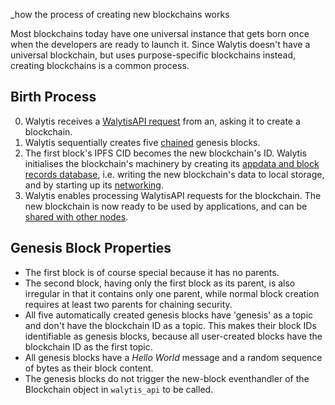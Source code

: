 _how the process of creating new blockchains works

Most blockchains today have one universal instance that gets born once when the developers are ready to launch it.
Since Walytis doesn't have a universal blockchain, but uses purpose-specific blockchains instead, creating blockchains is a common process.

## Birth Process
0. Walytis receives a [WalytisAPI request](WalytisAPI.md) from an, asking it to create a blockchain. 
1. Walytis sequentially creates five [chained](Block-Chaining.md) genesis blocks.
2.  The first block's IPFS CID becomes the new blockchain's ID. Walytis initialises the blockchain's machinery by creating its [appdata and block records database](StorageAndAppdata.md), i.e. writing the new blockchain's data to local storage, and by starting up its [networking](Networking.md).
3. Walytis enables processing WalytisAPI requests for the blockchain. The new blockchain is now ready to be used by applications, and can be [shared with other nodes](../Technical/Joining.md).

## Genesis Block Properties
- The first block is of course special because it has no parents.
- The second block, having only the first block as its parent, is also irregular in that it contains only one parent, while normal block creation requires at least two parents for chaining security.
- All five automatically created genesis blocks have 'genesis' as a topic and don't have the blockchain ID as a topic. This makes their block IDs identifiable as genesis blocks, because all user-created blocks have the blockchain ID as the first topic.
- All genesis blocks have a _Hello World_ message and a random sequence of bytes as their block content.
- The genesis blocks do not trigger the new-block eventhandler of the Blockchain object in `walytis_api` to be called.
